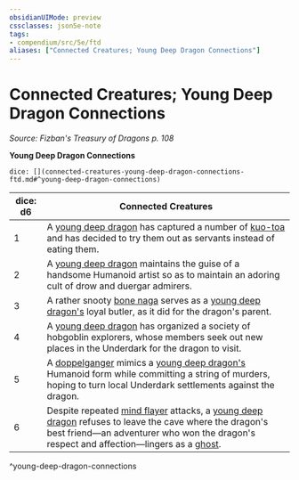```yaml
---
obsidianUIMode: preview
cssclasses: json5e-note
tags:
- compendium/src/5e/ftd
aliases: ["Connected Creatures; Young Deep Dragon Connections"]
---
```

# Connected Creatures; Young Deep Dragon Connections
*Source: Fizban's Treasury of Dragons p. 108* 

**Young Deep Dragon Connections**

`dice: [](connected-creatures-young-deep-dragon-connections-ftd.md#^young-deep-dragon-connections)`

| dice: d6 | Connected Creatures |
|----------|---------------------|
| 1 | A [young deep dragon](5E2014官方资源/bestiary/dragon/young-deep-dragon-ftd.md) has captured a number of [kuo-toa](5E2014官方资源/bestiary/humanoid/kuo-toa.md) and has decided to try them out as servants instead of eating them. |
| 2 | A [young deep dragon](5E2014官方资源/bestiary/dragon/young-deep-dragon-ftd.md) maintains the guise of a handsome Humanoid artist so as to maintain an adoring cult of drow and duergar admirers. |
| 3 | A rather snooty [bone naga](5E2014官方资源/bestiary/undead/bone-naga-spirit.md) serves as a [young deep dragon's](5E2014官方资源/bestiary/dragon/young-deep-dragon-ftd.md) loyal butler, as it did for the dragon's parent. |
| 4 | A [young deep dragon](5E2014官方资源/bestiary/dragon/young-deep-dragon-ftd.md) has organized a society of hobgoblin explorers, whose members seek out new places in the Underdark for the dragon to visit. |
| 5 | A [doppelganger](5E2014官方资源/bestiary/monstrosity/doppelganger.md) mimics a [young deep dragon's](5E2014官方资源/bestiary/dragon/young-deep-dragon-ftd.md) Humanoid form while committing a string of murders, hoping to turn local Underdark settlements against the dragon. |
| 6 | Despite repeated [mind flayer](5E2014官方资源/bestiary/aberration/mind-flayer.md) attacks, a [young deep dragon](5E2014官方资源/bestiary/dragon/young-deep-dragon-ftd.md) refuses to leave the cave where the dragon's best friend—an adventurer who won the dragon's respect and affection—lingers as a [ghost](5E2014官方资源/bestiary/undead/ghost.md). |
^young-deep-dragon-connections
